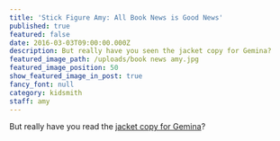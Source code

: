 ```yaml
---
title: 'Stick Figure Amy: All Book News is Good News'
published: true
featured: false
date: 2016-03-03T09:00:00.000Z
description: But really have you seen the jacket copy for Gemina?
featured_image_path: /uploads/book news amy.jpg
featured_image_position: 50
show_featured_image_in_post: true
fancy_font: null
category: kidsmith
staff: amy
---
```



But really have you read the [jacket copy for Gemina](https://www.instagram.com/p/BBV_56xCHq5/)?